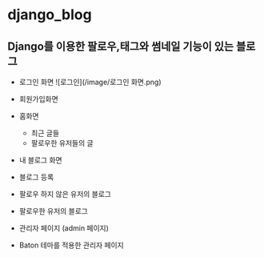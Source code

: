 # django_blog
## Django를 이용한 팔로우,태그와 썸네일 기능이 있는 블로그


* 로그인 화면
![로그인](/image/로그인 화면.png)

* 회원가입화면

* 홈화면
  - 최근 글들
  - 팔로우한 유저들의 글

* 내 블로그 화면

* 블로그 등록

* 팔로우 하지 않은 유저의 블로그

* 팔로우한 유저의 블로그

* 관리자 페이지 (admin 페이지)
 - Baton 테마를 적용한 관리자 페이지
